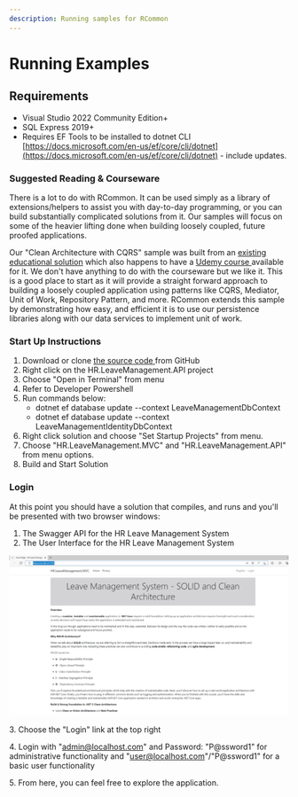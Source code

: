 ```yaml
---
description: Running samples for RCommon
---
```


# Running Examples

## Requirements

* Visual Studio 2022 Community Edition+
* SQL Express 2019+
* Requires EF Tools to be installed to dotnet CLI [https://docs.microsoft.com/en-us/ef/core/cli/dotnet](https://docs.microsoft.com/en-us/ef/core/cli/dotnet) - include updates.

### Suggested Reading & Courseware

There is a lot to do with RCommon. It can be used simply as a library of extensions/helpers to assist you with day-to-day programming, or you can build substantially complicated solutions from it. Our samples will focus on some of the heavier lifting done when building loosely coupled, future proofed applications.&#x20;

Our "Clean Architecture with CQRS" sample was built from an [existing educational solution](https://github.com/trevoirwilliams/HR.LeaveManagement.CleanArchitecture-dotnet5) which also happens to have a [Udemy course ](https://www.udemy.com/course/aspnet-core-solid-and-clean-architecture-net-5-and-up/)available for it. We don't have anything to do with the courseware but we like it. This is a good place to start as it will provide a straight forward approach to building a loosely coupled application using patterns like CQRS, Mediator, Unit of Work, Repository Pattern, and more. RCommon extends this sample by demonstrating how easy, and efficient it is to use our persistence libraries along with our data services to implement unit of work.&#x20;

### Start Up Instructions

1. Download or clone [the source code](https://github.com/RCommon-Team/RCommon)[ ](https://github.com/RCommon-Team/RCommon)from GitHub
2. Right click on the HR.LeaveManagement.API project
3. Choose "Open in Terminal" from menu
4. Refer to Developer Powershell
5. Run commands below:
   * dotnet ef database update --context LeaveManagementDbContext
   * dotnet ef database update --context LeaveManagementIdentityDbContext
6. Right click solution and choose "Set Startup Projects" from menu.
7. Choose "HR.LeaveManagement.MVC" and "HR.LeaveManagement.API" from menu options.
8. Build and Start Solution

### Login

At this point you should have a solution that compiles, and runs and you'll be presented with two browser windows:

1. The Swagger API for the HR Leave Management System
2. The User Interface for the HR Leave Management System

![Login for HR Leave Management System](../.gitbook/assets/Clean-architecture-sample-login.JPG)

3\. Choose the "Login" link at the top right

4\. Login with "admin@localhost.com" and Password: "P@ssword1" for administrative functionality and "user@localhost.com"/"P@ssword1" for a basic user functionality

5\. From here, you can feel free to explore the application.&#x20;
